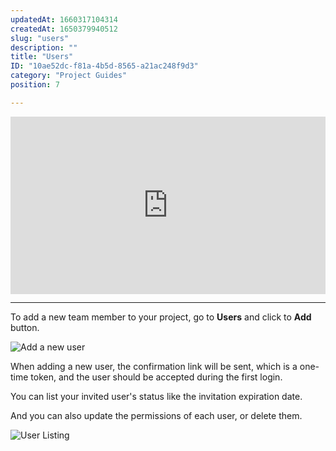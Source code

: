 ```yaml
---
updatedAt: 1660317104314
createdAt: 1650379940512
slug: "users"
description: ""
title: "Users"
ID: "10ae52dc-f81a-4b5d-8565-a21ac248f9d3"
category: "Project Guides"
position: 7

---
```

<iframe style="aspect-ratio:16/9; width:100%" src="https://www.youtube.com/embed/dJz94x4iUyI" title="YouTube video player" frameborder="0" allow="accelerometer; autoplay; clipboard-write; encrypted-media; gyroscope; picture-in-picture" allowfullscreen></iframe>

---

To add a new team member to your project, go to **Users** and click to **Add** button.

![Add a new user](/images/add-user.png)

When adding a new user, the confirmation link will be sent, which is a one-time token,  and the user should be accepted during the first login.

You can list your invited user's status like the invitation expiration date. 

And you can also update the permissions of each user, or delete them.  

![User Listing](/images/user-list.png)
